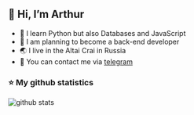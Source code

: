 ## 👋 Hi, I’m Arthur
- 🌱 I learn Python but also Databases and JavaScript
- 🌠 I am planning to become a back-end developer
- 🌏 I live in the Altai Crai in Russia
- 👀 You can contact me via [telegram](https://t.me/submitbutton)

### ⭐ My github statistics
![github stats](https://github-readme-stats.vercel.app/api?username=TheArtur128&hide_border=true&show_icons=true&hide_title=true&title_color=005aff&icon_color=005aff)


